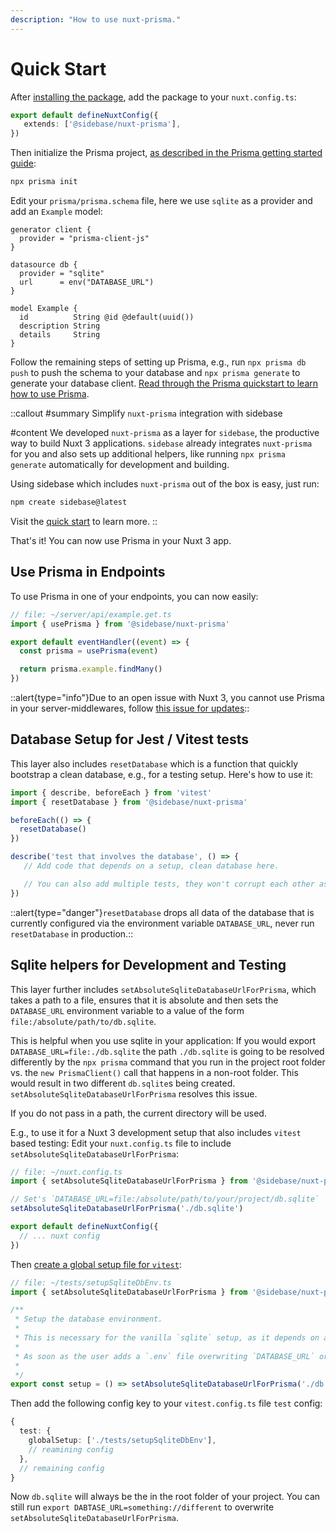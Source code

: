 ```yaml
---
description: "How to use nuxt-prisma."
---
```


# Quick Start

After [installing the package](/nuxt-prisma/getting-started/installation), add the package to your `nuxt.config.ts`:

```ts
export default defineNuxtConfig({
   extends: ['@sidebase/nuxt-prisma'],
})
```

Then initialize the Prisma project, [as described in the Prisma getting started guide](https://www.prisma.io/docs/getting-started/setup-prisma/add-to-existing-project/relational-databases-typescript-postgres#set-up-prisma):
```bash
npx prisma init
```

Edit your `prisma/prisma.schema` file, here we use `sqlite` as a provider and add an `Example` model:
```prisma
generator client {
  provider = "prisma-client-js"
}

datasource db {
  provider = "sqlite"
  url      = env("DATABASE_URL")
}

model Example {
  id          String @id @default(uuid())
  description String
  details     String
}
```

Follow the remaining steps of setting up Prisma, e.g., run `npx prisma db push` to push the schema to your database and `npx prisma generate` to generate your database client. [Read through the Prisma quickstart to learn how to use Prisma](https://www.prisma.io/docs/getting-started/quickstart).

::callout
#summary
Simplify `nuxt-prisma` integration with sidebase

#content
We developed `nuxt-prisma` as a layer for `sidebase`, the productive way to build Nuxt 3 applications. `sidebase` already integrates `nuxt-prisma` for you and also sets up additional helpers, like running `npx prisma generate` automatically for development and building.

Using sidebase which includes `nuxt-prisma` out of the box is easy, just run:
```sh
npm create sidebase@latest
```

Visit the [quick start](/sidebase/getting-started) to learn more.
::


That's it! You can now use Prisma in your Nuxt 3 app.

## Use Prisma in Endpoints

To use Prisma in one of your endpoints, you can now easily:
```ts
// file: ~/server/api/example.get.ts
import { usePrisma } from '@sidebase/nuxt-prisma'

export default eventHandler((event) => {
  const prisma = usePrisma(event)

  return prisma.example.findMany()
})
```

::alert{type="info"}Due to an open issue with Nuxt 3, you cannot use Prisma in your server-middlewares, follow [this issue for updates](https://github.com/nuxt/framework/issues/3222#issuecomment-1345195929)::

## Database Setup for Jest / Vitest tests

This layer also includes `resetDatabase` which is a function that quickly bootstrap a clean database, e.g., for a testing setup. Here's how to use it:
```ts
import { describe, beforeEach } from 'vitest'
import { resetDatabase } from '@sidebase/nuxt-prisma'

beforeEach(() => {
  resetDatabase()
})

describe('test that involves the database', () => {
   // Add code that depends on a setup, clean database here.

   // You can also add multiple tests, they won't corrupt each other as the database is cleaned up after every go
})
```

::alert{type="danger"}`resetDatabase` drops all data of the database that is currently configured via the environment variable `DATABASE_URL`, never run `resetDatabase` in production.::

## Sqlite helpers for Development and Testing

This layer further includes `setAbsoluteSqliteDatabaseUrlForPrisma`, which takes a path to a file, ensures that it is absolute and then sets the `DATABASE_URL` environment variable to a value of the form `file:/absolute/path/to/db.sqlite`.

This is helpful when you use sqlite in your application: If you would export `DATABASE_URL=file:./db.sqlite` the path `./db.sqlite` is going to be resolved differently by the `npx prisma` command that you run in the project root folder vs. the `new PrismaClient()` call that happens in a non-root folder. This would result in two different `db.sqlite`s being created. `setAbsoluteSqliteDatabaseUrlForPrisma` resolves this issue.

If you do not pass in a path, the current directory will be used.

E.g., to use it for a Nuxt 3 development setup that also includes `vitest` based testing: Edit your `nuxt.config.ts` file to include `setAbsoluteSqliteDatabaseUrlForPrisma`:
```ts
// file: ~/nuxt.config.ts
import { setAbsoluteSqliteDatabaseUrlForPrisma } from '@sidebase/nuxt-prisma'

// Set's `DATABASE_URL=file:/absolute/path/to/your/project/db.sqlite`
setAbsoluteSqliteDatabaseUrlForPrisma('./db.sqlite')

export default defineNuxtConfig({
  // ... nuxt config
})
```

Then [create a global setup file for `vitest`](https://vitest.dev/config/#globalsetup):
```ts
// file: ~/tests/setupSqliteDbEnv.ts
import { setAbsoluteSqliteDatabaseUrlForPrisma } from '@sidebase/nuxt-prisma'

/**
 * Setup the database environment.
 *
 * This is necessary for the vanilla `sqlite` setup, as it depends on a file that is in an absolute place.
 *
 * As soon as the user adds a `.env` file overwriting `DATABASE_URL` or export `DATABSE_URL` themselves we do not want to set the database url manually any longer.
 *
 */
export const setup = () => setAbsoluteSqliteDatabaseUrlForPrisma('./db.sqlite')
```

Then add the following config key to your `vitest.config.ts` file `test` config:
```ts
{
  test: {
    globalSetup: ['./tests/setupSqliteDbEnv'],
    // reamining config
  },
  // remaining config
}
```

Now `db.sqlite` will always be the in the root folder of your project. You can still run `export DABTASE_URL=something://different` to overwrite `setAbsoluteSqliteDatabaseUrlForPrisma`.
